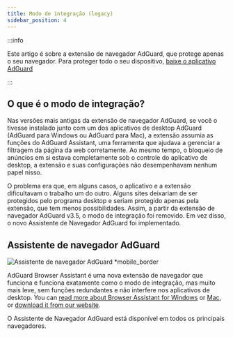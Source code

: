 ```yaml
---
title: Modo de integração (legacy)
sidebar_position: 4
---
```


:::info

Este artigo é sobre a extensão de navegador AdGuard, que protege apenas o seu navegador. Para proteger todo o seu dispositivo, [baixe o aplicativo AdGuard](https://agrd.io/download-kb-adblock)

:::

## O que é o modo de integração?

Nas versões mais antigas da extensão de navegador AdGuard, se você o tivesse instalado junto com um dos aplicativos de desktop AdGuard (AdGuard para Windows ou AdGuard para Mac), a extensão assumia as funções do AdGuard Assistant, uma ferramenta que ajudava a gerenciar a filtragem da página da web corretamente. Ao mesmo tempo, o bloqueio de anúncios em si estava completamente sob o controle do aplicativo de desktop, a extensão e suas configurações não desempenhavam nenhum papel nisso.

O problema era que, em alguns casos, o aplicativo e a extensão dificultavam o trabalho um do outro. Alguns sites deixariam de ser protegidos pelo programa desktop e seriam protegido apenas pela extensão, que tem menos possibilidades. Assim, a partir da extensão de navegador AdGuard v3.5, o modo de integração foi removido. Em vez disso, o novo Assistente de Navegador AdGuard foi implementado.

## Assistente de navegador AdGuard

![Assistente de navegador AdGuard *mobile_border](https://cdn.adtidy.org/content/kb/ad_blocker/browser_extension/ad_blocker_browser_extension_assistant.png)

AdGuard Browser Assistant é uma nova extensão de navegador que funciona e funciona exatamente como o modo de integração, mas muito mais leve, sem funções redundantes e não interfere nos aplicativos de desktop. You can [read more about Browser Assistant for Windows](/adguard-for-windows/browser-assistant) or [Mac](/adguard-for-mac/features/browser-assistant), or [download it from our website](https://adguard.com/adguard-assistant/overview.html).

O Assistente de Navegador AdGuard está disponível em todos os principais navegadores.
